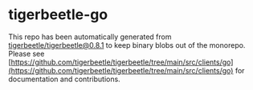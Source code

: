 # tigerbeetle-go
This repo has been automatically generated from
[tigerbeetle/tigerbeetle@0.8.1](https://github.com/tigerbeetle/tigerbeetle/commit/0.8.1)
to keep binary blobs out of the monorepo.
Please see
[https://github.com/tigerbeetle/tigerbeetle/tree/main/src/clients/go](https://github.com/tigerbeetle/tigerbeetle/tree/main/src/clients/go)
for documentation and contributions.
